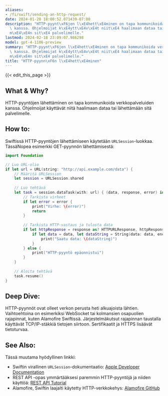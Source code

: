 ```yaml
---
aliases:
- /fi/swift/sending-an-http-request/
date: 2024-01-20 18:00:52.071439-07:00
description: "HTTP-pyynt\xF6jen l\xE4hett\xE4minen on tapa kommunikoida verkkopalveluiden\
  \ kanssa. Ohjelmoijat k\xE4ytt\xE4v\xE4t niit\xE4 haalimaan dataa tai l\xE4hett\xE4\
  m\xE4\xE4n sit\xE4 palvelimelle."
lastmod: 2024-02-18 23:09:07.986298
model: gpt-4-1106-preview
summary: "HTTP-pyynt\xF6jen l\xE4hett\xE4minen on tapa kommunikoida verkkopalveluiden\
  \ kanssa. Ohjelmoijat k\xE4ytt\xE4v\xE4t niit\xE4 haalimaan dataa tai l\xE4hett\xE4\
  m\xE4\xE4n sit\xE4 palvelimelle."
title: "HTTP-pyynn\xF6n l\xE4hett\xE4minen"
---
```


{{< edit_this_page >}}

## What & Why?
HTTP-pyyntöjen lähettäminen on tapa kommunikoida verkkopalveluiden kanssa. Ohjelmoijat käyttävät niitä haalimaan dataa tai lähettämään sitä palvelimelle.

## How to:
Swiftissä HTTP-pyyntöjen lähettämiseen käytetään `URLSession`-luokkaa. TässäNopea esimerkki GET-pyynnön lähettämisestä:

```Swift
import Foundation

// Luo URL-olio
if let url = URL(string: "http://api.example.com/data") {
    // Määritä URLSession
    let session = URLSession.shared
    
    // Luo tehtävä
    let task = session.dataTask(with: url) { (data, response, error) in
        // Tarkista virheet
        if let error = error {
            print("Virhe: \(error)")
            return
        }
        
        // Tarkista HTTP-vastaus ja tulosta data
        if let httpResponse = response as? HTTPURLResponse, httpResponse.statusCode == 200 {
            if let data = data, let dataString = String(data: data, encoding: .utf8) {
                print("Saatu data: \(dataString)")
            }
        } else {
            print("HTTP-pyyntö epäonnistui")
        }
    }
    
    // Aloita tehtävä
    task.resume()
}
```

## Deep Dive:
HTTP-pyynnöt ovat olleet verkon perusta heti alkuajoista lähtien. Vaihtoehtoina on esimerkiksi WebSocket tai kolmansien osapuolien rajapinnat, kuten Alamofire Swiftissä. Järjestelmäkutsut rajapinnan taustalla käyttävät TCP/IP-stäkkiä tietojen siirtoon. Sertifikaatit ja HTTPS lisäävät tietoturvaa.

## See Also:
Tässä muutama hyödyllinen linkki:

- Swiftin virallinen `URLSession`-dokumentaatio: [Apple Developer Documentation](https://developer.apple.com/documentation/foundation/urlsession)
- REST API -opas ymmärtääksesi paremmin HTTP-pyyntöjä ja niiden käyttöä: [REST API Tutorial](https://restfulapi.net/)
- Alamofire, Swiftin laajalti käytetty HTTP-verkkokehys: [Alamofire GitHub](https://github.com/Alamofire/Alamofire)
